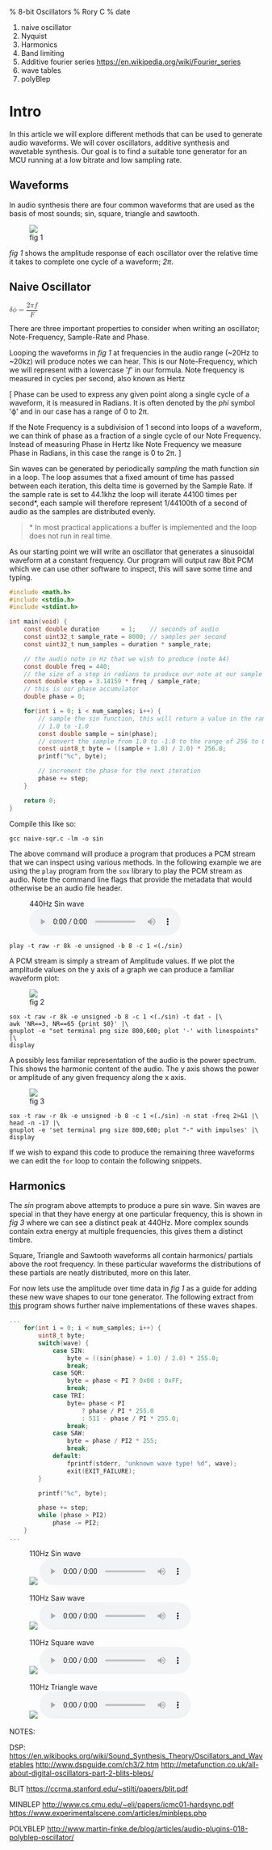 % 8-bit Oscillators
% Rory C
% date

1. naive oscillator
2. Nyquist
3. Harmonics
5. Band limiting
4. Additive fourier series https://en.wikipedia.org/wiki/Fourier_series
6. wave tables
7. polyBlep


# Intro

In this article we will explore different methods that can be used to generate
audio waveforms. We will cover oscillators, additive synthesis and wavetable
synthesis.  Our goal is to find a suitable tone generator for an MCU running at
a low bitrate and low sampling rate.

## Waveforms

In audio synthesis there are four common waveforms that are used as the basis of
most sounds; sin, square, triangle and sawtooth.

<figure>
    <img src="./waveforms.svg">
    <figcaption>fig 1</figcaption>
</figure>

_fig 1_ shows the amplitude response of each oscillator over the relative time
it takes to complete one cycle of a waveform; _2π_.


## Naive Oscillator

<math xmlns="http://www.w3.org/1998/Math/MathML">
  <!-- delta phi = (2 pi f)/F -->
  <mstyle displaystyle="true">
    <mi>&#x3B4;</mi>
    <mi>&#x3D5;</mi>
    <mo>=</mo>
    <mfrac>
      <mrow>
        <mn>2</mn>
        <mi>&#x3C0;</mi>
        <mi>f</mi>
      </mrow>
      <mi>F</mi>
    </mfrac>
  </mstyle>
</math>


There are three important properties to consider when writing an oscillator;
Note-Frequency, Sample-Rate and Phase. 

Looping the waveforms in _fig 1_ at frequencies in the audio range (~20Hz to
~20kz) will produce notes we can hear. This is our Note-Frequency, which we will
represent with a lowercase '_f_' in our formula. Note frequency is measured in
cycles per second, also known as Hertz

[
Phase can be used to express any given point along a single cycle of a waveform,
it is measured in Radians. It is often denoted by the _phi_ symbol 'ϕ' and in
our case has a range of 0 to 2π.

If the Note Frequency is a subdivision of 1 second into loops of a
waveform, we can think of phase as a fraction of a single cycle of our Note
Frequency. Instead of measuring Phase in Hertz like Note Frequency we measure
Phase in Radians, in this case the range is 0 to 2π.
]

Sin waves can be generated by periodically _sampling_ the math function _sin_ in
a loop. The loop assumes that a fixed amount of time has passed between each
iteration, this delta time is governed by the Sample Rate. If the sample rate is
set to 44.1khz the loop will iterate 44100 times per second\*, each sample will
therefore represent 1/44100th of a second of audio as the samples are
distributed evenly.

> \* In most practical applications a buffer is implemented and the loop does not
>   run in real time.


As our starting point we will write an oscillator that generates a sinusoidal
waveform at a constant frequency. Our program will output raw 8bit PCM which we
can use other software to inspect, this will save some time and typing.

```c
#include <math.h>
#include <stdio.h>
#include <stdint.h>

int main(void) {
    const double duration      = 1;    // seconds of audio
    const uint32_t sample_rate = 8000; // samples per second
    const uint32_t num_samples = duration * sample_rate;

    // the audio note in Hz that we wish to produce (note A4)
    const double freq = 440;
    // the size of a step in radians to produce our note at our sample rate
    const double step = 3.14159 * freq / sample_rate;
    // this is our phase accumulator
    double phase = 0;

    for(int i = 0; i < num_samples; i++) {
        // sample the sin function, this will return a value in the range of 
        // 1.0 to -1.0
        const double sample = sin(phase);
        // convert the sample from 1.0 to -1.0 to the range of 256 to 0
        const uint8_t byte = ((sample + 1.0) / 2.0) * 256.0; 
        printf("%c", byte);

        // increment the phase for the next iteration
        phase += step;
    }

    return 0;
}
```

Compile this like so:

    gcc naive-sqr.c -lm -o sin

The above command will produce a program that produces a PCM stream that we can
inspect using various methods. In the following example we are using the `play`
program from the `sox` library to play the PCM stream as audio. Note the command
line flags that provide the metadata that would otherwise be an audio file
header.

<figure>
    <figcaption>440Hz Sin wave</figcaption>
    <audio controls src="./sin440.wav"> </audio> 
</figure>

    play -t raw -r 8k -e unsigned -b 8 -c 1 <(./sin)

A PCM stream is simply a stream of Amplitude values. If we plot the amplitude
values on the y axis of a graph we can produce a familiar waveform plot:

<figure>
    <img src="./naive-sin-waveform.svg">
    <figcaption>fig 2</figcaption>
</figure>

    sox -t raw -r 8k -e unsigned -b 8 -c 1 <(./sin) -t dat - |\
    awk 'NR==3, NR==65 {print $0}' |\
    gnuplot -e "set terminal png size 800,600; plot '-' with linespoints" |\
    display


A possibly less familiar representation of the audio is the power spectrum. This
shows the harmonic content of the audio. The y axis shows the power or amplitude
of any given frequency along the x axis.


<figure>
    <img src="./naive-sin-fpower.svg">
    <figcaption>fig 3</figcaption>
</figure>

    sox -t raw -r 8k -e unsigned -b 8 -c 1 <(./sin) -n stat -freq 2>&1 |\
    head -n -17 |\
    gnuplot -e 'set terminal png size 800,600; plot "-" with impulses' |\
    display

If we wish to expand this code to produce the remaining three waveforms we can
edit the `for` loop to contain the following snippets.


## Harmonics

The _sin_ program above attempts to produce a pure sin wave. Sin waves are
special in that they have energy at one particular frequency, this is shown in
_fig 3_ where we can see a distinct peak at 440Hz. More complex sounds contain
extra energy at multiple frequencies, this gives them a distinct timbre.

Square, Triangle and Sawtooth waveforms all contain harmonics/ partials above
the root frequency. In these particular waveforms the distributions of these
partials are neatly distributed, more on this later. 

For now lets use the amplitude over time data in _fig 1_ as a guide for adding
these new wave shapes to our tone generator. The following extract from
[this](./naive-mulit.c) program shows further naive implementations of these
waves shapes.

```c
...
    for(int i = 0; i < num_samples; i++) {
        uint8_t byte;
        switch(wave) {
            case SIN:
                byte = ((sin(phase) + 1.0) / 2.0) * 255.0; 
                break;
            case SQR:
                byte = phase < PI ? 0x00 : 0xFF; 
                break;
            case TRI: 
                byte= phase < PI 
                    ? phase / PI * 255.0
                    : 511 - phase / PI * 255.0;
                break;
            case SAW:
                byte = phase / PI2 * 255; 
                break;
            default:
                fprintf(stderr, "unknown wave type! %d", wave);
                exit(EXIT_FAILURE);
        }

        printf("%c", byte);

        phase += step;
        while (phase > PI2) 
            phase -= PI2;
    }
...
```

<figure>
    <figcaption>110Hz Sin wave</figcaption>
    <img src="./sin110.png">
    <audio controls src="./sin110.wav"> </audio> 
</figure>
<figure>
    <figcaption>110Hz Saw wave</figcaption>
    <img src="./saw110.png">
    <audio controls src="./saw110.wav"> </audio> 
</figure>
<figure>
    <figcaption>110Hz Square wave</figcaption>
    <img src="./sqr110.png">
    <audio controls src="./sqr110.wav"> </audio> 
</figure>
<figure>
    <figcaption>110Hz Triangle wave</figcaption>
    <img src="./tri110.png">
    <audio controls src="./tri110.wav"> </audio> 
</figure>

NOTES:

DSP:
https://en.wikibooks.org/wiki/Sound_Synthesis_Theory/Oscillators_and_Wavetables
http://www.dspguide.com/ch3/2.htm
http://metafunction.co.uk/all-about-digital-oscillators-part-2-blits-bleps/


BLIT
https://ccrma.stanford.edu/~stilti/papers/blit.pdf

MINBLEP
http://www.cs.cmu.edu/~eli/papers/icmc01-hardsync.pdf
https://www.experimentalscene.com/articles/minbleps.php

POLYBLEP
http://www.martin-finke.de/blog/articles/audio-plugins-018-polyblep-oscillator/
